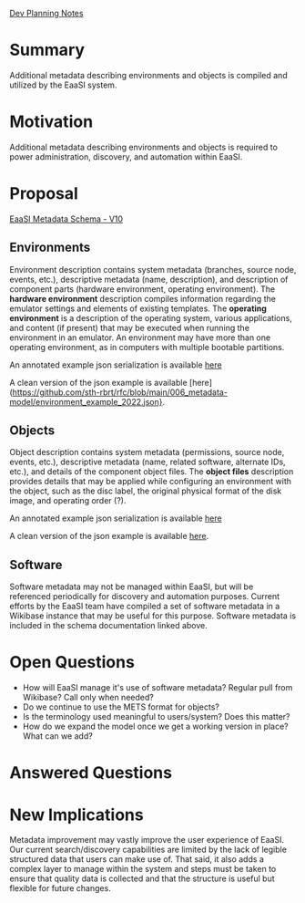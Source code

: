 [Dev Planning Notes](https://docs.google.com/document/d/1A-g-b59uG3P5wN2shbcQEG1H_A--uAqfRUg90iMlYTY/edit?usp=sharing)

# Summary

Additional metadata describing environments and objects is compiled and utilized by the EaaSI system.


# Motivation

Additional metadata describing environments and objects is required to power administration, discovery, and automation within EaaSI.


# Proposal

[EaaSI Metadata Schema - V10](https://docs.google.com/spreadsheets/d/1eTJB2dFUaHiLVbEGDn_zpPrpR818fB10vq2iywVi2Og/edit?usp=sharing)

## Environments

Environment description contains system metadata (branches, source node, events, etc.), descriptive metadata (name, description), and description of component parts (hardware environment, operating environment). The **hardware environment** description compiles information regarding the emulator settings and elements of existing templates. The **operating environment** is a description of the operating system, various applications, and content (if present) that may be executed when running the environment in an emulator. An environment may have more than one operating environment, as in computers with multiple bootable partitions.

An annotated example json serialization is available [here](https://docs.google.com/document/d/1zfguiX3gwQgRSsQzrLj31uF6uZlpXn6i0dAfhfOMigY/edit?usp=sharing)

A clean version of the json example is available [here](https://github.com/sth-rbrt/rfc/blob/main/006_metadata-model/environment_example_2022.json}.

## Objects

Object description contains system metadata (permissions, source node, events, etc.), descriptive metadata (name, related software, alternate IDs, etc.), and details of the component object files. The **object files** description provides details that may be applied while configuring an environment with the object, such as the disc label, the original physical format of the disk image, and operating order (?).

An annotated example json serialization is available [here](https://docs.google.com/document/d/1pZYgT3upV0K-YhnUEfKeoxV86k7wRUv0WTi6OJOncPQ/edit?usp=sharing)

A clean version of the json example is available [here](https://github.com/sth-rbrt/rfc/blob/main/006_metadata-model/object_example_2022.json).

## Software

Software metadata may not be managed within EaaSI, but will be referenced periodically for discovery and automation purposes. Current efforts by the EaaSI team have compiled a set of software metadata in a Wikibase instance that may be useful for this purpose. Software metadata is included in the schema documentation linked above.


# Open Questions

* How will EaaSI manage it's use of software metadata? Regular pull from Wikibase? Call only when needed?
* Do we continue to use the METS format for objects?
* Is the terminology used meaningful to users/system? Does this matter?
* How do we expand the model once we get a working version in place? What can we add?

# Answered Questions



# New Implications

Metadata improvement may vastly improve the user experience of EaaSI. Our current search/discovery capabilities are limited by the lack of legible structured data that users can make use of. That said, it also adds a complex layer to manage within the system and steps must be taken to ensure that quality data is collected and that the structure is useful but flexible for future changes. 
